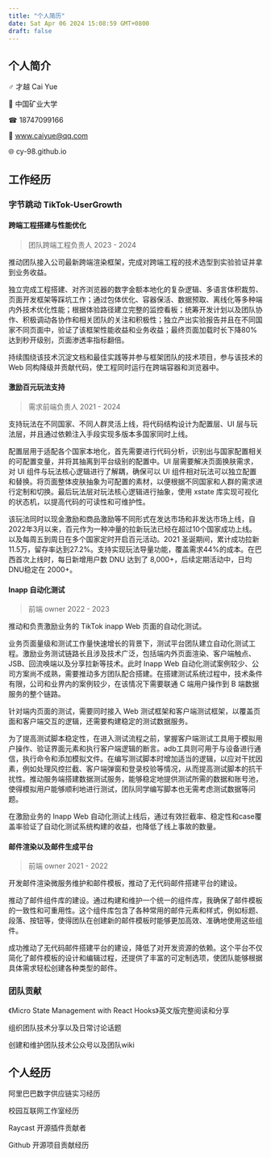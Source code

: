 ```yaml
---
title: "个人简历"
date: Sat Apr 06 2024 15:08:59 GMT+0800
draft: false
---
```

## 个人简介

 ♂︎  才越 Cai Yue

🏫 中国矿业大学

 ☎︎  18747099166

📧  www.caiyue@qq.com

🌐 cy-98.github.io

## 工作经历

### 字节跳动 TikTok-UserGrowth

#### 跨端工程搭建与性能优化

> 团队跨端工程负责人 2023 - 2024 

推动团队接入公司最新跨端渲染框架，完成对跨端工程的技术选型到实验验证并拿到业务收益。

独立完成工程搭建、对齐浏览器的数字金额本地化的复杂逻辑、多语言体积裁剪、页面开发框架等踩坑工作；通过包体优化、容器保活、数据预取、离线化等多种端内外技术优化性能；根据体验路径建立完整的监控看板；统筹开发计划以及团队协作、积极调动各协作和相关团队的关注和积极性；独立产出实验报告并且在不同国家不同页面中，验证了该框架性能收益和业务收益；最终页面加载时长下降80%达到秒开级别，页面渗透率指标翻倍。

持续围绕该技术沉淀文档和最佳实践等并参与框架团队的技术项目，参与该技术的 Web 同构降级并贡献代码，使工程同时运行在跨端容器和浏览器中。

#### 激励百元玩法支持

> 需求前端负责人 2021 - 2024
>

支持玩法在不同国家、不同人群灵活上线，将代码结构设计为配置层、UI 层与玩法层，并且通过依赖注入手段实现多版本多国家同时上线。

配置层用于适配各个国家本地化，首先需要进行代码分析，识别出与国家配置相关的可配置变量，并将其抽离到平台级别的配置中。UI 层需要解决页面换肤需求，对 UI 组件与玩法核心逻辑进行了解耦，确保可以 UI 组件相对玩法可以独立配置和替换。将页面整体皮肤抽象为可配置的素材，以便根据不同国家和人群的需求进行定制和切换。最后玩法层对玩法核心逻辑进行抽象，使用 xstate 库实现可视化的状态机，以提高代码的可读性和可维护性。

该玩法同时以现金激励和商品激励等不同形式在发达市场和非发达市场上线，自2022年3月以来，百元作为一种冲量的拉新玩法已经在超过10个国家成功上线。以及每周五到周日在多个国家定时开启百元活动。2021 圣诞期间，累计成功拉新11.5万，留存率达到27.2%。支持实现玩法导量功能，覆盖需求44%的成本。在巴西首次上线时，每日新增用户数 DNU 达到了 8,000+，后续定期活动中，日均DNU稳定在 2000+。

#### Inapp 自动化测试

> 前端 owner 2022 - 2023

推动和负责激励业务的 TikTok inapp Web 页面的自动化测试。

业务页面量级和测试工作量快速增长的背景下，测试平台团队建立自动化测试工程。激励业务测试链路长且涉及技术广泛，包括端内外页面渲染、客户端触点、JSB、回流唤端以及分享拉新等技术。此时 Inapp Web 自动化测试案例较少、公司方案尚不成熟，需要推动多方团队配合搭建。在搭建测试系统过程中，技术条件有限，公司和业界内的案例较少，在该情况下需要联通 C 端用户操作到 B 端数据服务的整个链路。

针对端内页面的测试，需要同时接入 Web 测试框架和客户端测试框架，以覆盖页面和客户端交互的逻辑，还需要构建稳定的测试数据服务。

为了提高测试脚本稳定性，在进入测试流程之前，掌握客户端测试工具用于模拟用户操作、验证界面元素和执行客户端逻辑的断言。adb工具则可用于与设备进行通信，执行命令和添加模拟文件。在编写测试脚本时增加适当的逻辑，以应对干扰因素，例如处理风控拦截、客户端弹窗和登录校验等情况，从而提高测试脚本的抗干扰性。推动服务端搭建数据测试服务，能够稳定地提供测试所需的数据和账号池，使得模拟用户能够顺利地进行测试，团队同学编写脚本也无需考虑测试数据等问题。

在激励业务的 Inapp Web 自动化测试上线后，通过有效拦截率、稳定性和case覆盖率验证了自动化测试系统构建的收益，也降低了线上事故的数量。

#### 邮件渲染以及邮件生成平台

> 前端 owner 2021 - 2022

开发邮件渲染微服务维护和邮件模板，推动了无代码邮件搭建平台的建设。

推动了邮件组件库的建设。通过构建和维护一个统一的组件库，我确保了邮件模板的一致性和可重用性。这个组件库包含了各种常用的邮件元素和样式，例如标题、段落、按钮等，使得团队在创建新的邮件模板时能够更加高效、准确地使用这些组件。

成功推动了无代码邮件搭建平台的建设，降低了对开发资源的依赖。这个平台不仅简化了邮件模板的设计和编辑过程，还提供了丰富的可定制选项，使团队能够根据具体需求轻松创建各种类型的邮件。

### 团队贡献

《Micro State Management with React Hooks》英文版完整阅读和分享

组织团队技术分享以及日常讨论话题

创建和维护团队技术公众号以及团队wiki

## 个人经历

阿里巴巴数字供应链实习经历

校园互联网工作室经历

Raycast 开源插件贡献者

Github 开源项目贡献经历